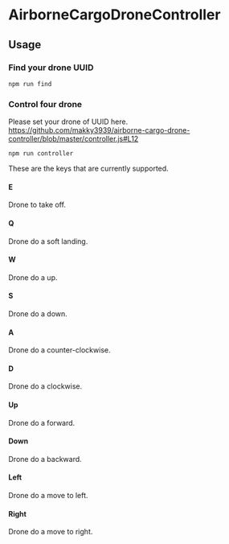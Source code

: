 # AirborneCargoDroneController

## Usage

### Find your drone UUID

```
npm run find
```

### Control four drone

Please set your drone of UUID here. https://github.com/makky3939/airborne-cargo-drone-controller/blob/master/controller.js#L12

```
npm run controller
```

These are the keys that are currently supported.

#### E
Drone to take off.

#### Q
Drone do a soft landing.

#### W
Drone do a up.

#### S
Drone do a down.

#### A
Drone do a counter-clockwise.

#### D
Drone do a clockwise.

#### Up
Drone do a forward.

#### Down
Drone do a backward.

#### Left
Drone do a move to left.

#### Right
Drone do a move to right.
